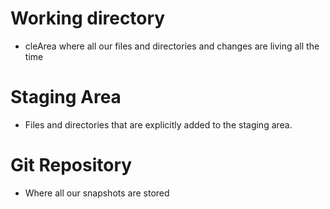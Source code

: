 # Working directory

- cleArea where all our files and directories and changes are living all the time

# Staging Area

- Files and directories that are explicitly added to the staging area.

# Git Repository

- Where all our snapshots are stored